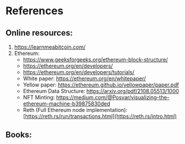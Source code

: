 # References

## Online resources:
1. https://learnmeabitcoin.com/
2. Ethereum:
   - https://www.geeksforgeeks.org/ethereum-block-structure/
   - https://ethereum.org/en/developers/
   - https://ethereum.org/en/developers/tutorials/
   - White paper: https://ethereum.org/en/whitepaper/
   - Yellow paper: https://ethereum.github.io/yellowpaper/paper.pdf
   - Ethereum Data Structure: https://arxiv.org/pdf/2108.05513/1000
   - NFT Minting: https://medium.com/@Posvar/visualizing-the-ethereum-machine-b39875830ded
   - Reth (Full Ethereum node implementation): [https://reth.rs/run/transactions.html](https://reth.rs/intro.html)

## Books:
